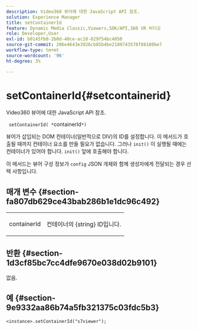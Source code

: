 ```yaml
---
description: Video360 뷰어에 대한 JavaScript API 참조.
solution: Experience Manager
title: setContainerId
feature: Dynamic Media Classic,Viewers,SDK/API,360 VR 비디오
role: Developer,User
exl-id: b0145fb0-2b0d-40ce-ac18-029f54bc4050
source-git-commit: 206e4643e3926cb85b4be2189743578f88180be7
workflow-type: tm+mt
source-wordcount: '96'
ht-degree: 3%

---
```


# setContainerId{#setcontainerid}

Video360 뷰어에 대한 JavaScript API 참조.

` setContainerId( *`containerId`*)`

뷰어가 삽입되는 DOM 컨테이너(일반적으로 DIV)의 ID를 설정합니다. 이 메서드가 호출될 때까지 컨테이너 요소를 만들 필요가 없습니다. 그러나 `init()` 이 실행될 때에는 컨테이너가 있어야 합니다. `init()` 앞에 호출해야 합니다.

이 메서드는 뷰어 구성 정보가 `config` JSON 개체와 함께 생성자에게 전달되는 경우 선택 사항입니다.

## 매개 변수 {#section-fa807db629ce43bab286b1e1dc96c492}

<table id="table_896DFF34A68A403DB93A6D597461A573"> 
 <tbody> 
  <tr> 
   <td colname="col1"> <p> <span class="codeph"> <span class="varname"> containerId  </span> </span> </p> </td> 
   <td colname="col2"> <p> <span class="codeph"> 컨테이너의 {string}  </span> ID입니다. </p> </td> 
  </tr> 
 </tbody> 
</table>

## 반환 {#section-1d3cf85bc7cc4dfe9670e038d02b9101}

없음.

## 예 {#section-9e9332aa86b74a5fb321375c03fdc5b3}

```
<instance>.setContainerId("s7viewer");
```

